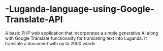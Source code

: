 # -Luganda-language-using-Google-Translate-API
A basic PHP web application that incorporates a simple generative AI along with Google Translate functionality for translating text into Luganda.
It translate a document with up to 2000 words
